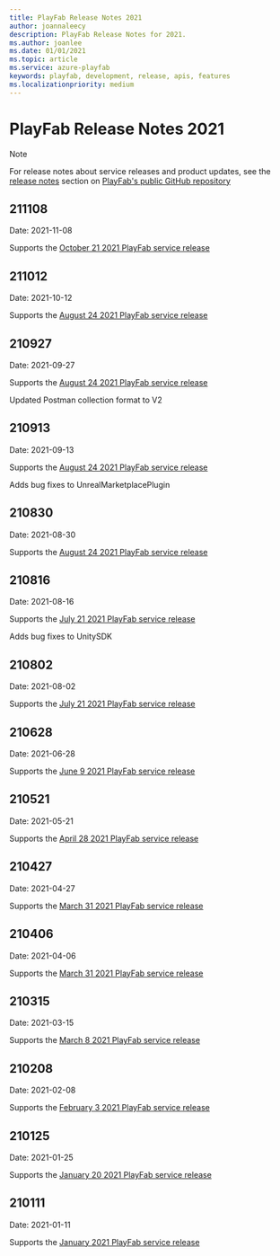 ```yaml
---
title: PlayFab Release Notes 2021
author: joannaleecy
description: PlayFab Release Notes for 2021.
ms.author: joanlee
ms.date: 01/01/2021
ms.topic: article
ms.service: azure-playfab
keywords: playfab, development, release, apis, features
ms.localizationpriority: medium
---
```

# PlayFab Release Notes 2021

> [!Note]
> For release notes about service releases and product updates, see the [release notes](https://github.com/PlayFab/PlayFab/releases) section on [PlayFab's public GitHub repository](https://github.com/PlayFab/PlayFab)

## 211108

Date: 2021-11-08

Supports the [October 21 2021 PlayFab service release](https://github.com/PlayFab/PlayFab/releases/tag/2.9)

## 211012

Date: 2021-10-12

Supports the [August 24 2021 PlayFab service release](https://github.com/PlayFab/PlayFab/releases/tag/2.8.3)

## 210927

Date: 2021-09-27

Supports the [August 24 2021 PlayFab service release](https://github.com/PlayFab/PlayFab/releases/tag/2.8.3)

Updated Postman collection format to V2

## 210913

Date: 2021-09-13

Supports the [August 24 2021 PlayFab service release](https://github.com/PlayFab/PlayFab/releases/tag/2.8.3)

Adds bug fixes to UnrealMarketplacePlugin

## 210830

Date: 2021-08-30

Supports the [August 24 2021 PlayFab service release](https://github.com/PlayFab/PlayFab/releases/tag/2.8.3)

## 210816

Date: 2021-08-16

Supports the [July 21 2021 PlayFab service release](https://github.com/PlayFab/PlayFab/releases/tag/2.8.2)

Adds bug fixes to UnitySDK

## 210802

Date: 2021-08-02

Supports the [July 21 2021 PlayFab service release](https://github.com/PlayFab/PlayFab/releases/tag/2.8.2)

## 210628

Date: 2021-06-28

Supports the [June 9 2021 PlayFab service release](https://github.com/PlayFab/PlayFab/releases/tag/2.8.1)

## 210521

Date: 2021-05-21

Supports the [April 28 2021 PlayFab service release](https://github.com/PlayFab/PlayFab/releases/tag/2.8)

## 210427

Date: 2021-04-27

Supports the [March 31 2021 PlayFab service release](https://github.com/PlayFab/PlayFab/releases/tag/2.7.4)


## 210406

Date: 2021-04-06

Supports the [March 31 2021 PlayFab service release](https://github.com/PlayFab/PlayFab/releases/tag/2.7.3)

## 210315 

Date: 2021-03-15

Supports the [March 8 2021 PlayFab service release](https://github.com/PlayFab/PlayFab/releases/tag/2.7.2)

## 210208

Date: 2021-02-08

Supports the [February 3 2021 PlayFab service release](https://github.com/PlayFab/PlayFab/releases/tag/2.7)

## 210125

Date: 2021-01-25

Supports the [January 20 2021 PlayFab service release](https://github.com/PlayFab/PlayFab/releases/tag/2.6)

## 210111

Date: 2021-01-11

Supports the [January 2021 PlayFab service release](https://github.com/PlayFab/PlayFab/releases)
